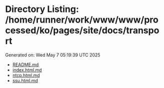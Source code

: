 # Directory Listing: /home/runner/work/www/www/processed/ko/pages/site/docs/transport
Generated on: Wed May  7 05:19:39 UTC 2025

- [README.md](README.md)
- [index.html.md](index.html.md)
- [ntcp.html.md](ntcp.html.md)
- [ssu.html.md](ssu.html.md)

